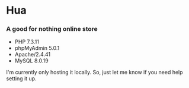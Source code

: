 # Hua
### A good for nothing online store

- PHP 7.3.11
- phpMyAdmin 5.0.1
- Apache/2.4.41
- MySQL 8.0.19

I'm currently only hosting it locally. So, just let me know if you need help setting it up.